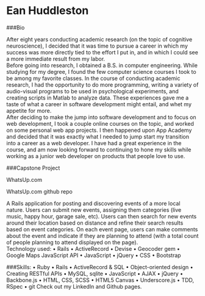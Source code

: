 # Ean Huddleston

###Bio

After eight years conducting academic research (on the topic of cognitive neuroscience), I decided that it was time to pursue a career in which my success was more directly tied to the effort I put in, and in which I could see a more immediate result from my labor.  
Before going into research, I obtained a B.S. in computer engineering.  While studying for my degree, I found the few computer science courses I took to be among my favorite classes.  In the course of conducting academic research, I had the opportunity to do more programming, writing a variety of audio-visual programs to be used in psychological experiments, and creating scripts in Matlab to analyze data.  These experiences gave me a taste of what a career in software development might entail, and whet my appetite for more.  
After deciding to make the jump into software development and to focus on web development, I took a couple online courses on the topic, and worked on some personal web app projects.  I then happened upon App Academy and decided that it was exactly what I needed to jump start my transition into a career as a web developer.  I have had a great experience in the course, and am now looking forward to continuing to hone my skills while working as a junior web developer on products that people love to use.

###Capstone Project

WhatsUp.com

WhatsUp.com github repo

A Rails application for posting and discovering events of a more local nature.  Users can submit new events, assigning them categories (live music, happy hour, garage sale, etc).  Users can then search for new events around their location based on distance and refine their search results based on event categories.  On each event page, users can make comments about the event and indicate if they are planning to attend (with a total count of people planning to attend displayed on the page).  
Technology used: 
• Rails
• ActiveRecord
• Devise
• Geocoder gem
• Google Maps JavaScript API
• JavaScript
• jQuery
• CSS
• Bootstrap

###Skills:
• Ruby
• Rails
• ActiveRecord & SQL
• Object-oriented design
• Creating RESTful APIs
• MySQL, sqlite
• JavaScript
• AJAX
• jQuery
• Backbone.js
• HTML, CSS, SCSS
• HTML5 Canvas
• Underscore.js
• TDD, RSpec
• git
Check out my LinkedIn and Github pages.

